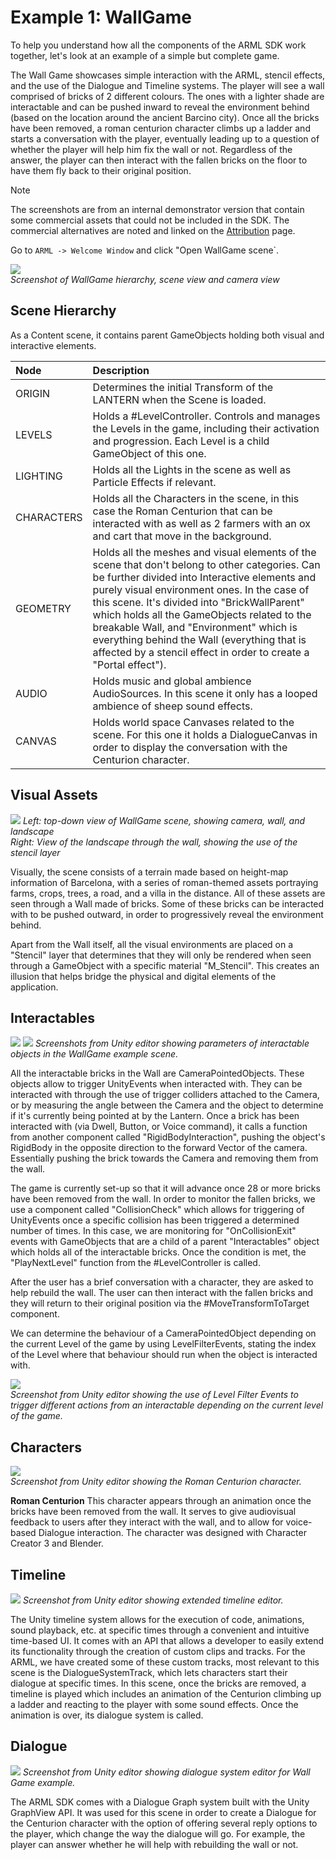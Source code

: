 # Example 1: WallGame
To help you understand how all the components of the ARML SDK work together, let's look at an example of a simple but complete game. 

The Wall Game showcases simple interaction with the ARML, stencil effects, and the use of the Dialogue and Timeline systems. The player will see a wall comprised of bricks of 2 different colours. The ones with a lighter shade are interactable and can be pushed inward to reveal the environment behind (based on the location around the ancient Barcino city). Once all the bricks have been removed, a roman centurion character climbs up a ladder and starts a conversation with the player, eventually leading up to a question of whether the player will help him fix the wall or not. Regardless of the answer, the player can then interact with the fallen bricks on the floor to have them fly back to their original position.

> [!NOTE]
> The screenshots are from an internal demonstrator version that contain some commercial assets that could not be included in the SDK. The commercial alternatives are noted and linked on the [Attribution](./attribution.md) page.

Go to `ARML -> Welcome Window` and click "Open WallGame scene`.

![](images/Pasted%20image%2020240119121346.png)  
*Screenshot of WallGame hierarchy, scene view and camera view*

## Scene Hierarchy
As a Content scene, it contains parent GameObjects holding both visual and interactive elements.  

| Node       | Description |
|:-----------|:------------|  
| ORIGIN     | Determines the initial Transform of the LANTERN when the Scene is loaded. |
| LEVELS     | Holds a #LevelController. Controls and manages the Levels in the game, including their activation and progression. Each Level is a child GameObject of this one. |
| LIGHTING   | Holds all the Lights in the scene as well as Particle Effects if relevant. |
| CHARACTERS | Holds all the Characters in the scene, in this case the Roman Centurion that can be interacted with as well as 2 farmers with an ox and cart that move in the background. |
| GEOMETRY   | Holds all the meshes and visual elements of the scene that don't belong to other categories. Can be further divided into Interactive elements and purely visual environment ones. In the case of this scene. It's divided into "BrickWallParent" which holds all the GameObjects related to the breakable Wall, and "Environment" which is everything behind the Wall (everything that is affected by a stencil effect in order to create a "Portal effect"). |
| AUDIO      | Holds music and global ambience AudioSources. In this scene it only has a looped ambience of sheep sound effects. |
| CANVAS     | Holds world space Canvases related to the scene. For this one it holds a DialogueCanvas in order to display the conversation with the Centurion character. |

## Visual Assets

![](images/Pasted%20image%2020240119123008.png)
*Left: top-down view of WallGame scene, showing camera, wall, and landscape*  
*Right: View of the landscape through the wall, showing the use of the stencil layer*

Visually, the scene consists of a terrain made based on height-map information of Barcelona, with a series of roman-themed assets portraying farms, crops, trees, a road, and a villa in the distance. All of these assets are seen through a Wall made of bricks. Some of these bricks can be interacted with to be pushed outward, in order to progressively reveal the environment behind.  

Apart from the Wall itself, all the visual environments are placed on a "Stencil" layer that determines that they will only be rendered when seen through a GameObject with a specific material "M_Stencil". This creates an illusion that helps bridge the physical and digital elements of the application.

## Interactables
![](images/Pasted%20image%2020240119123837.png)
![](images/Pasted%20image%2020240119124256.png)
*Screenshots from Unity editor showing parameters of interactable objects in the WallGame example scene.*

All the interactable bricks in the Wall are CameraPointedObjects. These objects allow to trigger UnityEvents when interacted with. They can be interacted with through the use of trigger colliders attached to the Camera, or by measuring the angle between the Camera and the object to determine if it's currently being pointed at by the Lantern. Once a brick has been interacted with (via Dwell, Button, or Voice command), it calls a function from another component called "RigidBodyInteraction", pushing the object's RigidBody in the opposite direction to the forward Vector of the camera. Essentially pushing the brick towards the Camera and removing them from the wall.

The game is currently set-up so that it will advance once 28 or more bricks have been removed from the wall. In order to monitor the fallen bricks, we use a component called "CollisionCheck" which allows for triggering of UnityEvents once a specific collision has been triggered a determined number of times. In this case, we are monitoring for "OnCollisionExit" events with GameObjects that are a child of a parent "Interactables" object which holds all of the interactable bricks. Once the condition is met, the "PlayNextLevel" function from the #LevelController is called.

After the user has a brief conversation with a character, they are asked to help rebuild the wall. The user can then interact with the fallen bricks and they will return to their original position via the #MoveTransformToTarget component.

We can determine the behaviour of a CameraPointedObject depending on the current Level of the game by using LevelFilterEvents, stating the index of the Level where that behaviour should run when the object is interacted with.

 ![](images/Pasted%20image%2020240124142303.png)  
 *Screenshot from Unity editor showing the use of Level Filter Events to trigger different actions from an interactable depending on the current level of the game.*
## Characters
![](images/Pasted%20image%2020240119130528.png)  
*Screenshot from Unity editor showing the Roman Centurion character.*

**Roman Centurion** This character appears through an animation once the bricks have been removed from the wall. It serves to give audiovisual feedback to users after they interact with the wall, and to allow for voice-based Dialogue interaction. The character was designed with Character Creator 3 and Blender.

## Timeline
![](images/Pasted%20image%2020240119130931.png)
*Screenshot from Unity editor showing extended timeline editor.*

The Unity timeline system allows for the execution of code, animations, sound playback, etc. at specific times through a convenient and intuitive time-based UI. It comes with an API that allows a developer to easily extend its functionality through the creation of custom clips and tracks. For the ARML, we have created some of these custom tracks, most relevant to this scene is the DialogueSystemTrack, which lets characters start their dialogue at specific times. In this scene, once the bricks are removed, a timeline is played which includes an animation of the Centurion climbing up a ladder and reacting to the player with some sound effects. Once the animation is over, its dialogue system is called.

## Dialogue
![](images/arml-wallgame-dialogue.png)
*Screenshot from Unity editor showing dialogue system editor for Wall Game example.*

The ARML SDK comes with a Dialogue Graph system built with the Unity GraphView API. It was used for this scene in order to create a Dialogue for the Centurion character with the option of offering several reply options to the player, which change the way the dialogue will go. For example, the player can answer whether he will help with rebuilding the wall or not.
